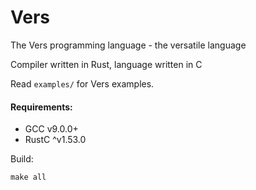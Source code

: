 # Vers
The Vers programming language - the versatile language

Compiler written in Rust, language written in C

Read ``examples/`` for Vers examples.

#### Requirements:
- GCC v9.0.0+
- RustC ^v1.53.0

Build:
```commandline
make all
```


